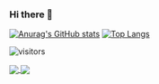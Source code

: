 ### Hi there 👋

[![Anurag's GitHub stats](https://github-readme-stats.vercel.app/api?username=MathewsJosh&count_private=true&show_icons=true&title_color=000000&text_color=000000&icon_color=000000&hide_border=true&bg_color=4F42B4,4E5BAD,4C74A6,4B8DA0,49A699,48BF92)](https://github.com/anuraghazra/github-readme-stats)
[![Top Langs](https://github-readme-stats.vercel.app/api/top-langs/?username=MathewsJosh&layout=compact&show_icons=true&title_color=ffffff&text_color=ffffff&icon_color=ffffff&hide_border=true&bg_color=D4F1F7,BFE6F4,ABDCF1,96D1EE,81C6EB)](https://github.com/anuraghazra/github-readme-stats)

![visitors](https://visitor-badge.glitch.me/badge?page_id=$MathewsJosh.$MathewsJosh)

<a href="https://github.com/MathewsJosh/CG2021-1">
  <img align="center" src="https://github-readme-stats.vercel.app/api/pin/?username=MathewsJosh&repo=CG2021-1&show_owner=True" />
</a>
<a href="https://github.com/MathewsJosh/CG2021-1">
  <img align="center" src="https://github-readme-stats.vercel.app/api/pin/?username=MathewsJosh&repo=CG2021-1&show_owner=True" />
</a>

<!--
**MathewsJosh/MathewsJosh** is a ✨ _special_ ✨ repository because its `README.md` (this file) appears on your GitHub profile.

Here are some ideas to get you started:

- 🔭 I’m currently working on ...
- 🌱 I’m currently learning ...
- 👯 I’m looking to collaborate on ...
- 🤔 I’m looking for help with ...
- 💬 Ask me about ...
- 📫 How to reach me: ...
- 😄 Pronouns: ...
- ⚡ Fun fact: ...
-->
